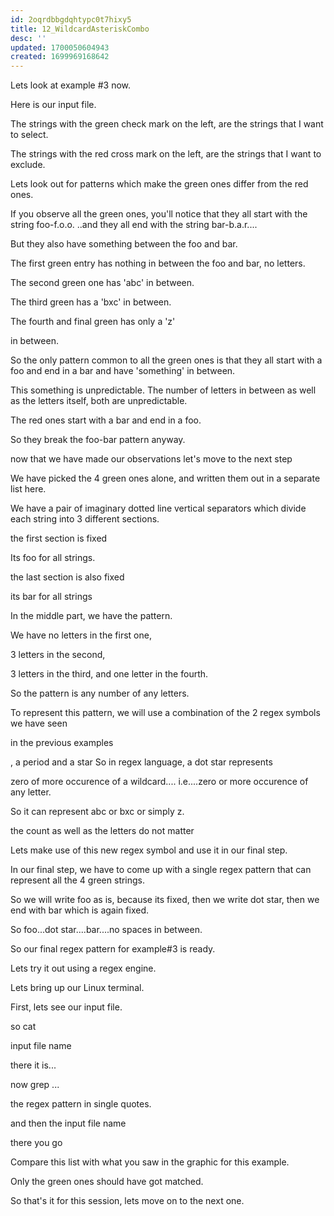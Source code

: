 ```yaml
---
id: 2oqrdbbgdqhtypc0t7hixy5
title: 12_WildcardAsteriskCombo
desc: ''
updated: 1700050604943
created: 1699969168642
---
```

Lets look at example #3 now.

Here is our input file.

The strings with the green check mark on the left, are the strings that I want to select.

The strings with the red cross mark on the left, are the strings that I want to exclude.

Lets look out for patterns which make the green ones differ from the red ones.

If you observe all the green ones, you'll notice that they all start with the string foo-f.o.o. ..and they all end with the string bar-b.a.r....

But they also have something between the foo and bar.

The first green entry has nothing in between the foo and bar, no letters.

The second green one has 'abc' in between.

The third green has a 'bxc' in between.

The fourth and final green has only a 'z'

in between.

So the only pattern common to all the green ones is that they all start with a foo and end in a bar and have 'something' in between.

This something is unpredictable. The number of letters in between as well as the letters itself, both are unpredictable.

The red ones start with a bar and end in a foo.

So they break the foo-bar pattern anyway.

now that we have made our observations let's move to the next step

We have picked the 4 green ones alone, and written them out in a separate list here.

We have a pair of imaginary dotted line vertical separators which divide each string into 3 different sections.

the first section is fixed

Its foo for all strings.

the last section is also fixed

its bar for all strings

In the middle part, we have the pattern.

We have no letters in the first one,

3 letters in the second,

3 letters in the third, and one letter in the fourth.

So the pattern is any number of any letters.

To represent this pattern, we will use a combination of the 2 regex symbols we have seen

in the previous examples

, a period and a star So in regex language, a dot star represents

zero of more occurence of a wildcard.... i.e....zero or more occurence of any letter.

So it can represent abc or bxc or simply z.

the count as well as the letters do not matter

Lets make use of this new regex symbol and use it in our final step.

In our final step, we have to come up with a single regex pattern that can represent all the 4 green strings.

So we will write foo as is, because its fixed, then we write dot star, then we end with bar which is again fixed.

So foo...dot star....bar....no spaces in between.

So our final regex pattern for example#3 is ready.

Lets try it out using a regex engine.

Lets bring up our Linux terminal.

First, lets see our input file.

so cat

input file name

there it is...

now grep ...

the regex pattern in single quotes.

and then the input file name

there you go

Compare this list with what you saw in the graphic for this example.

Only the green ones should have got matched.

So that's it for this session, lets move on to the next one.